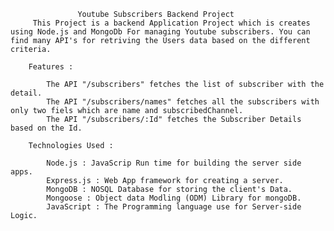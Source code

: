                    Youtube Subscribers Backend Project
         This Project is a backend Application Project which is creates using Node.js and MongoDb For managing Youtube subscribers. You can find many API's for retriving the Users data based on the different criteria.

        Features : 

            The API "/subscribers" fetches the list of subscriber with the detail.
            The API "/subscribers/names" fetches all the subscribers with only two fiels which are name and subscribedChannel.
            The API "/subscribers/:Id" fetches the Subscriber Details based on the Id.

        Technologies Used : 

            Node.js : JavaScrip Run time for building the server side apps.
            Express.js : Web App framework for creating a server.
            MongoDB : NOSQL Database for storing the client's Data.
            Mongoose : Object data Modling (ODM) Library for mongoDB.
            JavaScript : The Programming language use for Server-side Logic.   
            
                    